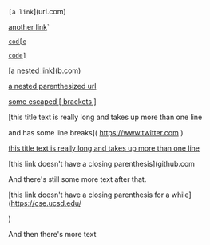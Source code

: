 `[a link`](url.com)

[another link](`google.com)`

[`cod[e`](google.com)

[`code]`](ucsd.edu)

[a [nested link](a.com)](b.com)

[a nested parenthesized url](a.com(()))

[some escaped \[ brackets \]](example.com)

[this title text is really long and takes up more than 
one line

and has some line breaks](
    https://www.twitter.com
)

[this title text is really long and takes up more than 
one line](
    https://ucsd-cse15l-w22.github.io/
)


[this link doesn't have a closing parenthesis](github.com

And there's still some more text after that.

[this link doesn't have a closing parenthesis for a while](https://cse.ucsd.edu/



)

And then there's more text
